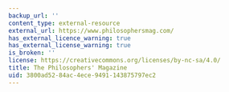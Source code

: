 ```yaml
---
backup_url: ''
content_type: external-resource
external_url: https://www.philosophersmag.com/
has_external_licence_warning: true
has_external_license_warning: true
is_broken: ''
license: https://creativecommons.org/licenses/by-nc-sa/4.0/
title: The Philosophers' Magazine
uid: 3800ad52-84ac-4ece-9491-143875797ec2
---
```

